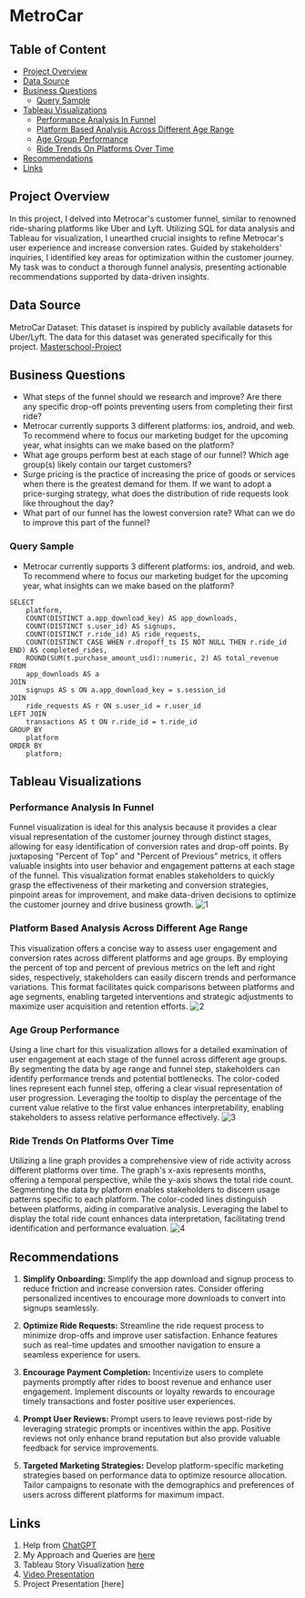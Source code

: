 # MetroCar

## Table of Content

- [Project Overview](#project-overview)
- [Data Source](#data-source)
- [Business Questions](#business-questions)
  - [Query Sample](#query-sample)
- [Tableau Visualizations](#tableau-visualizations)
  - [Performance Analysis In Funnel](#performance-analysis-in-funnel)
  - [Platform Based Analysis Across Different Age Range](#platform-based-analysis-across-different-age-range)
  - [Age Group Performance](#age-group-performance)
  - [Ride Trends On Platforms Over Time](#ride-trends-on-platforms-over-time)
- [Recommendations](#recommendations)
- [Links](#links)

## Project Overview

In this project, I delved into Metrocar's customer funnel, similar to renowned ride-sharing platforms like Uber and Lyft. Utilizing SQL for data analysis and Tableau for visualization, I unearthed crucial insights to refine Metrocar's user experience and increase conversion rates. Guided by stakeholders' inquiries, I identified key areas for optimization within the customer journey. My task was to conduct a thorough funnel analysis, presenting actionable recommendations supported by data-driven insights.

## Data Source

MetroCar Dataset: This dataset is inspired by publicly available datasets for Uber/Lyft. The data for this dataset was generated specifically for this project.
[Masterschool-Project](https://www.postgres://Test:bQNxVzJL4g6u@ep-noisy-flower-846766-pooler.us-east-2.aws.neon.tech/Metrocar)  

## Business Questions

- What steps of the funnel should we research and improve? Are there any specific drop-off points preventing users from completing their first ride?
- Metrocar currently supports 3 different platforms: ios, android, and web. To recommend where to focus our marketing budget for the upcoming year, what insights can we make based on the platform?
- What age groups perform best at each stage of our funnel? Which age group(s) likely contain our target customers?
- Surge pricing is the practice of increasing the price of goods or services when there is the greatest demand for them. If we want to adopt a price-surging strategy, what does the distribution of ride requests look like throughout the day?
- What part of our funnel has the lowest conversion rate? What can we do to improve this part of the funnel?

### Query Sample

- Metrocar currently supports 3 different platforms: ios, android, and web. To recommend where to focus our marketing budget for the upcoming year, what insights can we make based on the platform?

```
SELECT 
    platform,
    COUNT(DISTINCT a.app_download_key) AS app_downloads,
    COUNT(DISTINCT s.user_id) AS signups,
    COUNT(DISTINCT r.ride_id) AS ride_requests,
    COUNT(DISTINCT CASE WHEN r.dropoff_ts IS NOT NULL THEN r.ride_id END) AS completed_rides,
    ROUND(SUM(t.purchase_amount_usd)::numeric, 2) AS total_revenue
FROM
    app_downloads AS a
JOIN
    signups AS s ON a.app_download_key = s.session_id
JOIN
    ride_requests AS r ON s.user_id = r.user_id
LEFT JOIN
    transactions AS t ON r.ride_id = t.ride_id
GROUP BY
    platform
ORDER BY
    platform;
```

## Tableau Visualizations

### Performance Analysis In Funnel

Funnel visualization is ideal for this analysis because it provides a clear visual representation of the customer journey through distinct stages, allowing for easy identification of conversion rates and drop-off points. By juxtaposing "Percent of Top" and "Percent of Previous" metrics, it offers valuable insights into user behavior and engagement patterns at each stage of the funnel. This visualization format enables stakeholders to quickly grasp the effectiveness of their marketing and conversion strategies, pinpoint areas for improvement, and make data-driven decisions to optimize the customer journey and drive business growth.
![1](https://github.com/Sanjeev-Lama/MetroCar/assets/158605914/4da94514-93a4-49d5-9454-a2e1dc8f38d1) 

### Platform Based Analysis Across Different Age Range

This visualization offers a concise way to assess user engagement and conversion rates across different platforms and age groups. By employing the percent of top and percent of previous metrics on the left and right sides, respectively, stakeholders can easily discern trends and performance variations. This format facilitates quick comparisons between platforms and age segments, enabling targeted interventions and strategic adjustments to maximize user acquisition and retention efforts.
![2](https://github.com/Sanjeev-Lama/MetroCar/assets/158605914/a03b4a3b-a8f8-4b35-a12a-7636093bc1d8)

### Age Group Performance 

Using a line chart for this visualization allows for a detailed examination of user engagement at each stage of the funnel across different age groups. By segmenting the data by age range and funnel step, stakeholders can identify performance trends and potential bottlenecks. The color-coded lines represent each funnel step, offering a clear visual representation of user progression. Leveraging the tooltip to display the percentage of the current value relative to the first value enhances interpretability, enabling stakeholders to assess relative performance effectively.
![3](https://github.com/Sanjeev-Lama/MetroCar/assets/158605914/69316896-97a9-4381-a8a8-b0a490888aef)

### Ride Trends On Platforms Over Time 


Utilizing a line graph provides a comprehensive view of ride activity across different platforms over time. The graph's x-axis represents months, offering a temporal perspective, while the y-axis shows the total ride count. Segmenting the data by platform enables stakeholders to discern usage patterns specific to each platform. The color-coded lines distinguish between platforms, aiding in comparative analysis. Leveraging the label to display the total ride count enhances data interpretation, facilitating trend identification and performance evaluation.
![4](https://github.com/Sanjeev-Lama/MetroCar/assets/158605914/c9bd376a-4ec3-4943-857a-de417562ebe1)

## Recommendations

1. **Simplify Onboarding:** Simplify the app download and signup process to reduce friction and increase conversion rates. Consider offering personalized incentives to encourage more downloads to convert into signups seamlessly.

2. **Optimize Ride Requests:** Streamline the ride request process to minimize drop-offs and improve user satisfaction. Enhance features such as real-time updates and smoother navigation to ensure a seamless experience for users.

3. **Encourage Payment Completion:** Incentivize users to complete payments promptly after rides to boost revenue and enhance user engagement. Implement discounts or loyalty rewards to encourage timely transactions and foster positive user experiences.

4. **Prompt User Reviews:** Prompt users to leave reviews post-ride by leveraging strategic prompts or incentives within the app. Positive reviews not only enhance brand reputation but also provide valuable feedback for service improvements.

5. **Targeted Marketing Strategies:** Develop platform-specific marketing strategies based on performance data to optimize resource allocation. Tailor campaigns to resonate with the demographics and preferences of users across different platforms for maximum impact.

## Links

1. Help from [ChatGPT](https://chat.openai.com/share/053889bb-509a-4d8b-b6bd-af7f625e1eec)
2. My Approach and Queries are [here](https://docs.google.com/document/d/1DpV52-KWK0GyTt8HloUf6Ge9Rv0JVoNFHcyPmhvqiBE/edit)
3. Tableau Story Visualization [here](https://public.tableau.com/app/profile/sanjeev.lama/viz/ProjectMetroCar/MetroCarAnalysis?publish=yes)
4. [Video Presentation](https://screenapp.io/app/#/shared/70dbb59c-182d-48c3-b010-7995ad47fdec)
5. Project Presentation [here] 

